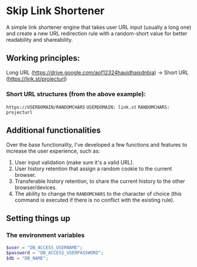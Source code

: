 # Skip Link Shortener

A simple link shortener engine that takes user URL input (usually a long one) and create a new URL redirection rule with a random-short value for better readability and shareability.

## Working principles:
Long URL (https://drive.google.com/aof12324hauidhaisdnbia) -> Short URL (https://link.st/projecturl)

### Short URL structures (from the above example):
`https://USERDOMAIN/RANDOMCHARS`
`USERDOMAIN: link.st`
`RANDOMCHARS: projecturl`

## Additional functionalities
Over the base functionality, I've developed a few functions and features to increase the user experience, such as:
1. User input validation (make sure it's a valid URL).
2. User history retention that assign a random cookie to the current browser.
3. Transferable history retention, to share the current history to the other browser/devices.
4. The ability to change the `RANDOMCHARS` to the character of choice (this command is executed if there is no conflict with the existing rule).

## Setting things up
### The environment variables
```php
$user = "DB_ACCESS_USERNAME";
$password = "DB_ACCESS_USERPASSWORD";
$db = "DB_NAME";
```



